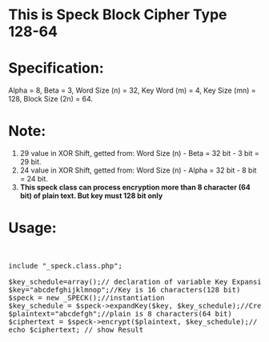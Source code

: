 
# This is Speck Block Cipher Type 128-64 

# Specification:
Alpha = 8, Beta = 3, Word Size (n) = 32, Key Word (m) = 4, Key Size (mn) = 128, Block Size (2n) = 64. 

# Note:
1. 29 value in XOR Shift, getted from: Word Size (n) - Beta = 32 bit - 3 bit = 29 bit. <br>
2. 24 value in XOR Shift, getted from: Word Size (n) - Alpha = 32 bit - 8 bit = 24 bit. <br>
3. <b>This speck class can process encryption more than 8 character (64 bit) of plain text. But key must 128 bit only</b>

# Usage:

<pre>


include "_speck.class.php";

$key_schedule=array();// declaration of variable Key Expansion
$key="abcdefghijklmnop";//Key is 16 characters(128 bit)
$speck = new _SPECK();//instantiation 
$key_schedule = $speck->expandKey($key, $key_schedule);//Create Key Expansion
$plaintext="abcdefgh";//plain is 8 characters(64 bit)
$ciphertext = $speck->encrypt($plaintext, $key_schedule);// call encrypt function	
echo $ciphertext; // show Result



</pre>




